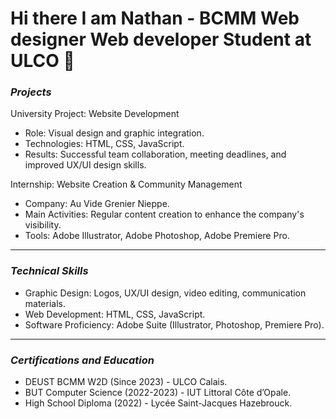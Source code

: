 # Hi there I am Nathan - BCMM Web designer Web developer Student at ULCO 👋

### *Projects*

University Project: Website Development
- Role: Visual design and graphic integration.  
- Technologies: HTML, CSS, JavaScript.  
- Results: Successful team collaboration, meeting deadlines, and improved UX/UI design skills.  

Internship: Website Creation & Community Management
- Company: Au Vide Grenier Nieppe.  
- Main Activities: Regular content creation to enhance the company's visibility.  
- Tools: Adobe Illustrator, Adobe Photoshop, Adobe Premiere Pro.  

---

### *Technical Skills*

- Graphic Design: Logos, UX/UI design, video editing, communication materials.  
- Web Development: HTML, CSS, JavaScript.  
- Software Proficiency: Adobe Suite (Illustrator, Photoshop, Premiere Pro).  

---

### *Certifications and Education*

- DEUST BCMM W2D (Since 2023) - ULCO Calais.  
- BUT Computer Science (2022-2023) - IUT Littoral Côte d’Opale.  
- High School Diploma (2022) - Lycée Saint-Jacques Hazebrouck.  
